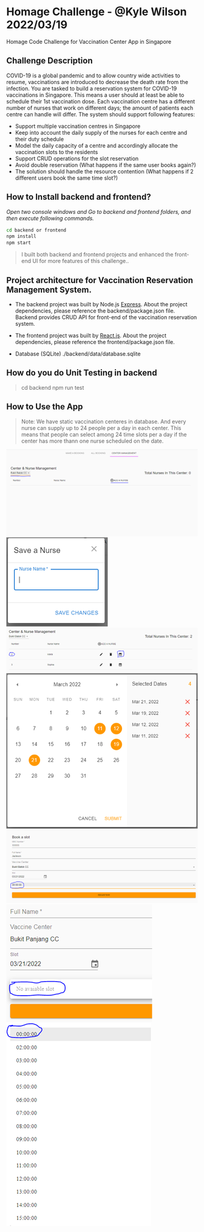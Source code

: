 # Homage Challenge - @Kyle Wilson 2022/03/19
Homage Code Challenge for Vaccination Center App in Singapore

## Challenge Description
COVID-19 is a global pandemic and to allow country wide activities to resume, vaccinations are introduced to decrease the death rate from the infection.
You are tasked to build a reservation system for COVID-19 vaccinations in Singapore. This means a user should at least be able to schedule their 1st vaccination dose. Each vaccination centre has a different number of nurses that work on different days; the amount of patients each centre can handle will differ.
The system should support following features:
- Support multiple vaccination centres in Singapore 
- Keep into account the daily supply of the nurses for each centre and their duty schedule
- Model the daily capacity of a centre and accordingly allocate the vaccination slots to the residents 
- Support CRUD operations for the slot reservation 
- Avoid double reservation (What happens if the same user books again?) 
- The solution should handle the resource contention (What happens if 2 different users book the same time slot?)
## How to Install backend and frontend?
_Open two console windows and Go to backend and frontend folders, and then execute following commands._
```sh
cd backend or frontend
npm install
npm start
```

> I built both backend and frontend projects and enhanced the front-end UI for more features of this challenge..

## Project architecture for Vaccination Reservation Management System.
- The backend project was built by Node.js [Express](https://nodejs.org/).
About the project dependencies, please reference the backend/package.json file.
Backend provides CRUD API for front-end of the vaccination reservation system.

- The frontend project was built by [React.js](https://reactjs.org/).
About the project dependencies, please reference the frontend/package.json file.

- Database (SQLite)
./backend/data/database.sqlite

## How do you do Unit Testing in backend
> cd backend
> npm run test

## How to Use the App
> Note: We have static vaccination centeres in database.
And every nurse can supply up to 24 people per a day in each center.
This means that people can select among 24 time slots per a day if the center has more thann one nurse scheduled on the date.

![alt text](https://github.com/ittechman101/HomageChallenge/blob/4e9afd3dad8893d2b1dc2dde32bccbc1367d6657/screenshots/1.PNG)
![alt text](https://github.com/ittechman101/HomageChallenge/blob/4e9afd3dad8893d2b1dc2dde32bccbc1367d6657/screenshots/2.PNG)
![alt text](https://github.com/ittechman101/HomageChallenge/blob/4e9afd3dad8893d2b1dc2dde32bccbc1367d6657/screenshots/3.PNG)
![alt text](https://github.com/ittechman101/HomageChallenge/blob/4e9afd3dad8893d2b1dc2dde32bccbc1367d6657/screenshots/4.PNG)
![alt text](https://github.com/ittechman101/HomageChallenge/blob/4e9afd3dad8893d2b1dc2dde32bccbc1367d6657/screenshots/5.PNG)
![alt text](https://github.com/ittechman101/HomageChallenge/blob/4e9afd3dad8893d2b1dc2dde32bccbc1367d6657/screenshots/6.PNG)
![alt text](https://github.com/ittechman101/HomageChallenge/blob/4e9afd3dad8893d2b1dc2dde32bccbc1367d6657/screenshots/7.PNG)



